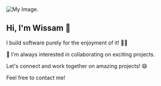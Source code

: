 ![My Image](https://user-images.githubusercontent.com/34418187/202911326-559ae103-550c-40dc-a404-4c7ca2eeb777.gif).

## Hi, I'm Wissam  👋

I build software purely for the enjoyment of it! 👨‍💻

👯 I'm always interested in collaborating on exciting projects.

Let's connect and work together on amazing projects! 😄

Feel free to contact me! 
